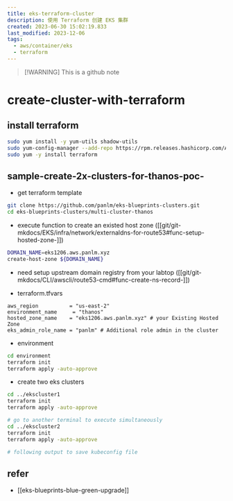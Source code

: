 ```yaml
---
title: eks-terraform-cluster
description: 使用 Terraform 创建 EKS 集群
created: 2023-06-30 15:02:19.833
last_modified: 2023-12-06
tags:
  - aws/container/eks
  - terraform
---
```

> [!WARNING] This is a github note

# create-cluster-with-terraform
## install terraform
```sh
sudo yum install -y yum-utils shadow-utils
sudo yum-config-manager --add-repo https://rpm.releases.hashicorp.com/AmazonLinux/hashicorp.repo
sudo yum -y install terraform
```

## sample-create-2x-clusters-for-thanos-poc-
- get terraform template 
```sh
git clone https://github.com/panlm/eks-blueprints-clusters.git
cd eks-blueprints-clusters/multi-cluster-thanos
```

- execute function to create an existed host zone ([[git/git-mkdocs/EKS/infra/network/externaldns-for-route53#func-setup-hosted-zone-]])
```sh
DOMAIN_NAME=eks1206.aws.panlm.xyz
create-host-zone ${DOMAIN_NAME}
```
- need setup upstream domain registry from your labtop ([[git/git-mkdocs/CLI/awscli/route53-cmd#func-create-ns-record-]])

- terraform.tfvars
```text
aws_region          = "us-east-2"
environment_name     = "thanos"
hosted_zone_name    = "eks1206.aws.panlm.xyz" # your Existing Hosted Zone
eks_admin_role_name = "panlm" # Additional role admin in the cluster 

```

- environment
```sh
cd environment
terraform init
terraform apply -auto-approve
```

- create two eks clusters
```sh
cd ../ekscluster1
terraform init
terraform apply -auto-approve

# go to another terminal to execute simultaneously
cd ../ekscluster2
terraform init
terraform apply -auto-approve

# following output to save kubeconfig file
```

## refer
- [[eks-blueprints-blue-green-upgrade]]




